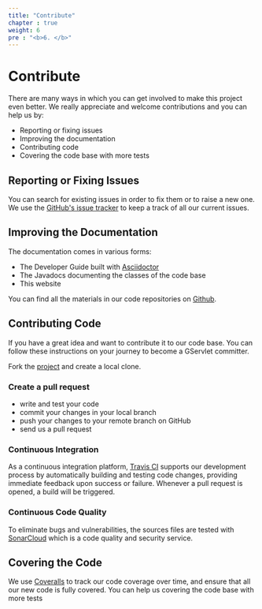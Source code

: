 ```yaml
---
title: "Contribute"
chapter : true
weight: 6
pre : "<b>6. </b>"
---
```


# Contribute

There are many ways in which you can get involved to make this project even better. We really appreciate and welcome contributions and you can help us by:

* Reporting or fixing issues
* Improving the documentation
* Contributing code
* Covering the code base with more tests

## Reporting or Fixing Issues

You can search for existing issues in order to fix them or to raise a new one. We use the [GitHub's issue tracker](https://github.com/GServlet/gservlet-api/issues) to keep a track of all our current issues.

## Improving the Documentation

The documentation comes in various forms:

* The Developer Guide built with [Asciidoctor](http://asciidoctor.org/)
* The Javadocs documenting the classes of the code base
* This website

You can find all the materials in our code repositories on [Github](https://github.com/GServlet).

## Contributing Code

If you have a great idea and want to contribute it to our code base. You can follow these instructions on your journey to become a GServlet committer.

Fork the [project](https://github.com/GServlet/gservlet-api) and create a local clone.

### Create a pull request

* write and test your code
* commit your changes in your local branch
* push your changes to your remote branch on GitHub
* send us a pull request 

### Continuous Integration
As a continuous integration platform, [Travis CI](https://travis-ci.com/GServlet/gservlet-api) supports our development process by automatically building and testing code changes, providing immediate feedback upon success or failure. Whenever a pull request is opened, a build will be triggered.

### Continuous Code Quality
To eliminate bugs and vulnerabilities, the sources files are tested with [SonarCloud](https://sonarcloud.io/dashboard?id=GServlet_gservlet-api) which is a code quality and security service.

## Covering the Code
We use [Coveralls](https://coveralls.io/github/GServlet/gservlet-api) to track our code coverage over time, and ensure that all our new code is fully covered. You can help us covering the code base with more tests

